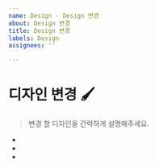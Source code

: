 ```yaml
---
name: Design - Design 변경
about: Design 변경
title: Design 변경
labels: Design
assignees: ''

---
```


# 디자인 변경 🖌️
> 변경 할 디자인을 간략하게 설명해주세요.
-
-
-
